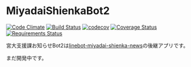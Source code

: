 # MiyadaiShienkaBot2

[![Code Climate](https://codeclimate.com/github/korosuke613/MiyadaiShienkaBot2/badges/gpa.svg)](https://codeclimate.com/github/korosuke613/MiyadaiShienkaBot2)
[![Build Status](https://travis-ci.org/korosuke613/MiyadaiShienkaBot2.svg?branch=master)](https://travis-ci.org/korosuke613/MiyadaiShienkaBot2)
[![codecov](https://codecov.io/gh/korosuke613/MiyadaiShienkaBot2/branch/master/graph/badge.svg)](https://codecov.io/gh/korosuke613/MiyadaiShienkaBot2)
[![Coverage Status](https://coveralls.io/repos/github/korosuke613/MiyadaiShienkaBot2/badge.svg?branch=master)](https://coveralls.io/github/korosuke613/MiyadaiShienkaBot2?branch=master)
[![Requirements Status](https://requires.io/github/korosuke613/MiyadaiShienkaBot2/requirements.svg?branch=master)](https://requires.io/github/korosuke613/MiyadaiShienkaBot2/requirements/?branch=master)

宮大支援課お知らせBot2は[linebot-miyadai-shienka-news](https://github.com/korosuke613/linebot-miyadai-shienka-news "https://github.com/korosuke613/linebot-miyadai-shienka-news")の後継アプリです。

まだ開発中です。
